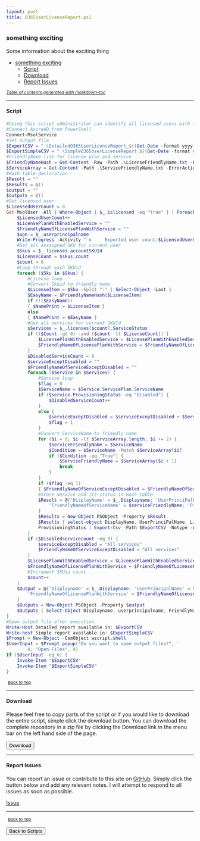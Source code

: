 ```yaml
---
layout: post
title: O365UserLicenseReport.ps1
---
```


### something exciting

Some information about the exciting thing

- [something exciting](#something-exciting)
  - [Script](#script)
  - [Download](#download)
  - [Report Issues](#report-issues)

<small><i><a href='http://ecotrust-canada.github.io/markdown-toc/'>Table of contents generated with markdown-toc</a></i></small>

---

#### Script

```powershell
#Using this script administrator can identify all licensed users with their assigned licenses, services, and its status.
#Connect AzureAD from PowerShell
Connect-MsolService
#Set output file
$ExportCSV = ".\DetailedO365UserLicenseReport_$((Get-Date -format yyyy-MMM-dd-ddd` hh-mm` tt).ToString()).csv"
$ExportSimpleCSV = ".\SimpleO365UserLicenseReport_$((Get-Date -format yyyy-MMM-dd-ddd` hh-mm` tt).ToString()).csv"
#FriendlyName list for license plan and service
$FriendlyNameHash = Get-Content -Raw -Path .\LicenseFriendlyName.txt -ErrorAction Stop | ConvertFrom-StringData
$ServiceArray = Get-Content -Path .\ServiceFriendlyName.txt -ErrorAction Stop
#Hash table declaration
$Result = ""
$Results = @()
$output = ""
$outputs = @()
#Get licensed user
$LicensedUserCount = 0
Get-MsolUser -All | Where-Object { $_.islicensed -eq "true" } | Foreach-Object { #User loop
    $LicensedUserCount++
    $LicensePlanWithEnabledService = ""
    $FriendlyNameOfLicensePlanWithService = ""
    $upn = $_.userprincipalname
    Write-Progress -Activity "`n     Exported user count:$LicensedUserCount "`n"Currently Processing:$upn"
    #Get all asssigned SKU for current user
    $Skus = $_.licenses.accountSKUId
    $LicenseCount = $skus.count
    $count = 0
    #Loop through each SKUid
    foreach ($Sku in $Skus) {
        #License loop
        #Convert Skuid to friendly name
        $LicenseItem = $Sku -Split ":" | Select-Object -Last 1
        $EasyName = $FriendlyNameHash[$LicenseItem]
        if (!($EasyName))
        { $NamePrint = $LicenseItem }
        else
        { $NamePrint = $EasyName }
        #Get all services for current SKUId
        $Services = $_.licenses[$count].ServiceStatus
        if (($Count -gt 0) -and ($count -lt $LicenseCount)) {
            $LicensePlanWithEnabledService = $LicensePlanWithEnabledService + ","
            $FriendlyNameOfLicensePlanWithService = $FriendlyNameOfLicensePlanWithService + ","
        }
        $DisabledServiceCount = 0
        $serviceExceptDisabled = ""
        $FriendlyNameOfServiceExceptDisabled = ""
        foreach ($Service in $Services) {
            #Service loop
            $flag = 0
            $ServiceName = $Service.ServicePlan.ServiceName
            if ($service.ProvisioningStatus -eq "Disabled") {
                $DisabledServiceCount++
            }
            else {
                $serviceExceptDisabled = $serviceExceptDisabled + $ServiceName + ","
                $flag = 1
            }
            #Convert ServiceName to friendly name
            for ($i = 0; $i -lt $ServiceArray.length; $i += 2) {
                $ServiceFriendlyName = $ServiceName
                $Condition = $ServiceName -Match $ServiceArray[$i]
                if ($Condition -eq "True") {
                    $ServiceFriendlyName = $ServiceArray[$i + 1]
                    break
                }
            }
            if ($flag -eq 1)
            { $FriendlyNameOfServiceExceptDisabled = $FriendlyNameOfServiceExceptDisabled + $ServiceFriendlyName + "," }
            #Store Service and its status in Hash table
            $Result = @{'DisplayName' = $_.Displayname; 'UserPrinciPalName' = $upn; 'LicensePlan' = $Licenseitem; 'FriendlyNameofLicensePlan' = $nameprint; 'ServiceName' = $service.ServicePlan.ServiceName;
                'FriendlyNameofServiceName' = $serviceFriendlyName; 'ProvisioningStatus' = $service.ProvisioningStatus
            }
            $Results = New-Object PSObject -Property $Result
            $Results | select-object DisplayName, UserPrinciPalName, LicensePlan, FriendlyNameofLicensePlan, ServiceName, FriendlyNameofServiceName,
            ProvisioningStatus | Export-Csv -Path $ExportCSV -Notype -Append
        }
        if ($Disabledservicecount -eq 0) {
            $serviceExceptDisabled = "All services"
            $FriendlyNameOfServiceExceptDisabled = "All services"
        }
        $LicensePlanWithEnabledService = $LicensePlanWithEnabledService + $Licenseitem + "[" + $serviceExceptDisabled + "]"
        $FriendlyNameOfLicensePlanWithService = $FriendlyNameOfLicensePlanWithService + $NamePrint + "[" + $FriendlyNameOfServiceExceptDisabled + "]"
        #Increment SKUid count
        $count++
    }
    $Output = @{'Displayname' = $_.Displayname; 'UserPrincipalName' = $upn;
        'FriendlyNameOfLicensePlanWithService' = $FriendlyNameOfLicensePlanWithService
    }
    $Outputs = New-Object PSObject -Property $output
    $Outputs | Select-Object Displayname, userprincipalname, FriendlyNameOfLicensePlanWithService | Export-Csv -path $ExportSimpleCSV -NoTypeInformation -Append
}
#Open output file after execution
Write-Host Detailed report available in: $ExportCSV
Write-host Simple report available in: $ExportSimpleCSV
$Prompt = New-Object -ComObject wscript.shell
$UserInput = $Prompt.popup("Do you want to open output files?", `
        0, "Open Files", 4)
If ($UserInput -eq 6) {
    Invoke-Item "$ExportCSV"
    Invoke-Item "$ExportSimpleCSV"
}
```

<span style="font-size:11px;"><a href="#"><i class="fas fa-caret-up" aria-hidden="true" style="color: white; margin-right:5px;"></i>Back to Top</a></span>

---

#### Download

Please feel free to copy parts of the script or if you would like to download the entire script, simple click the download button. You can download the complete repository in a zip file by clicking the Download link in the menu bar on the left hand side of the page.

<button class="btn" type="submit" onclick="window.open('/PowerShell/scripts/information/O365UserLicenseReport.ps1')">
    <i class="fa fa-cloud-download-alt">
    </i>
        Download
</button>

---

#### Report Issues

You can report an issue or contribute to this site on <a href="https://github.com/BanterBoy/scripts-blog/issues">GitHub</a>. Simply click the button below and add any relevant notes. I will attempt to respond to all issues as soon as possible.

<!-- Place this tag where you want the button to render. -->

<a class="github-button" href="https://github.com/BanterBoy/scripts-blog/issues/new?title=O365UserLicenseReport.ps1&body=There is a problem with this function. Please find details below." data-show-count="true" aria-label="Issue BanterBoy/scripts-blog on GitHub">Issue</a>

---

<span style="font-size:11px;"><a href="#"><i class="fas fa-caret-up" aria-hidden="true" style="color: white; margin-right:5px;"></i>Back to Top</a></span>

<a href="/menu/_pages/scripts.html">
    <button class="btn">
        <i class='fas fa-reply'>
        </i>
            Back to Scripts
    </button>
</a>

[1]: http://ecotrust-canada.github.io/markdown-toc
[2]: https://github.com/googlearchive/code-prettify
